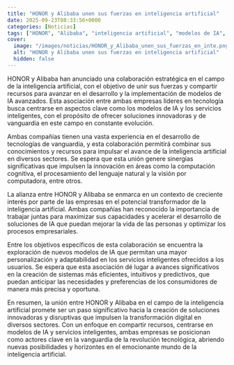```yaml
---
title: "HONOR y Alibaba unen sus fuerzas en inteligencia artificial"
date: 2025-09-23T08:33:56+0000
categories: [Noticias]
tags: ["HONOR", "Alibaba", "inteligencia artificial", "modelos de IA", "servicios inteligentes", "tecnología", "colaboración estratégica."]
cover:
  image: "/images/noticias/HONOR_y_Alibaba_unen_sus_fuerzas_en_inte.png"
  alt: "HONOR y Alibaba unen sus fuerzas en inteligencia artificial"
  hidden: false
---
```


HONOR y Alibaba han anunciado una colaboración estratégica en el campo de la inteligencia artificial, con el objetivo de unir sus fuerzas y compartir recursos para avanzar en el desarrollo y la implementación de modelos de IA avanzados. Esta asociación entre ambas empresas líderes en tecnología busca centrarse en aspectos clave como los modelos de IA y los servicios inteligentes, con el propósito de ofrecer soluciones innovadoras y de vanguardia en este campo en constante evolución.

Ambas compañías tienen una vasta experiencia en el desarrollo de tecnologías de vanguardia, y esta colaboración permitirá combinar sus conocimientos y recursos para impulsar el avance de la inteligencia artificial en diversos sectores. Se espera que esta unión genere sinergias significativas que impulsen la innovación en áreas como la computación cognitiva, el procesamiento del lenguaje natural y la visión por computadora, entre otros.

La alianza entre HONOR y Alibaba se enmarca en un contexto de creciente interés por parte de las empresas en el potencial transformador de la inteligencia artificial. Ambas compañías han reconocido la importancia de trabajar juntas para maximizar sus capacidades y acelerar el desarrollo de soluciones de IA que puedan mejorar la vida de las personas y optimizar los procesos empresariales.

Entre los objetivos específicos de esta colaboración se encuentra la exploración de nuevos modelos de IA que permitan una mayor personalización y adaptabilidad en los servicios inteligentes ofrecidos a los usuarios. Se espera que esta asociación dé lugar a avances significativos en la creación de sistemas más eficientes, intuitivos y predictivos, que puedan anticipar las necesidades y preferencias de los consumidores de manera más precisa y oportuna.

En resumen, la unión entre HONOR y Alibaba en el campo de la inteligencia artificial promete ser un paso significativo hacia la creación de soluciones innovadoras y disruptivas que impulsen la transformación digital en diversos sectores. Con un enfoque en compartir recursos, centrarse en modelos de IA y servicios inteligentes, ambas empresas se posicionan como actores clave en la vanguardia de la revolución tecnológica, abriendo nuevas posibilidades y horizontes en el emocionante mundo de la inteligencia artificial.
